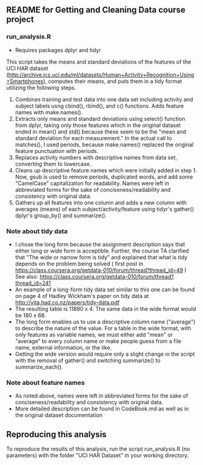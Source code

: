 README for Getting and Cleaning Data course project
----------------------------------------------------

### run_analysis.R

* Requires packages dplyr and tidyr

This script takes the means and standard deviations of the features of the UCI HAR dataset (http://archive.ics.uci.edu/ml/datasets/Human+Activity+Recognition+Using+Smartphones), computes their means, and puts them in a tidy format utilizing the following steps.

1. Combines training and test data into one data set including activity and subject labels usng cbind(), rbind(), and c() functions. Adds feature names with make.names().
2. Extracts only means and standard deviations using select() function from dplyr, taking only those features which in the original dataset ended in mean() and std() because these seem to be the "mean and standard deviation for each measurement." In the actual call to matches(), I used periods, because make.names() replaced the original feature punctuation with periods.
3. Replaces activity numbers with descriptive names from data set, converting them to lowercase.
4. Cleans up descriptive feature names which were initially added in step 1. Now, gsub is used to remove periods, duplicated words, and add some "CamelCase" capitalization for readability. Names were left in abbreviated forms for the sake of conciseness/readability and consistency with original data.
5. Gathers up all features into one column and adds a new column with averages (means) of each subject/activity/feature using tidyr's gather() dplyr's group_by() and summarize().

### Note about tidy data
* I chose the long form because the assignment description says that either long or wide form is acceptible. Further, the course TA clarified that "The wide or narrow form is tidy" and explained that what is tidy depends on the problem being solved ( first post in https://class.coursera.org/getdata-010/forum/thread?thread_id=49 ) See also: https://class.coursera.org/getdata-010/forum/thread?thread_id=241
* An example of a long-form tidy data set similar to this one can be found on page 4 of Hadley Wickham's paper on tidy data at http://vita.had.co.nz/papers/tidy-data.pdf
* The resulting table is 11880 x 4. The same data in the wide format would be 180 x 68. 
* The long form enables us to use a descriptive column name ("average") to describe the nature of the value. For a table in the wide format, with only features as variable names, we must either add "mean" or "average" to every column name or make people guess from a file name, external information, or the like.
* Getting the wide version would require only a slight change in the script with the removal of gather() and switching summarize() to summarize_each().

### Note about feature names
* As noted above, names were left in abbreviated forms for the sake of conciseness/readability and consistency with original data.
* More detailed description can be found in CodeBook.md as well as in the original dataset documentation

## Reproducing this analysis
To reproduce the results of this analysis, run the script run_analysis.R (no parameters) with the folder "UCI HAR Dataset" in your working directory.
